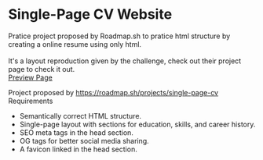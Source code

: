 <h1>Single-Page CV Website</h1>

Pratice project proposed by Roadmap.sh to pratice html structure by creating a online resume using only html.<br><br>
It's a layout reproduction given by the challenge, check out their project page to check it out.<br>
<a href="https://alexgmblt.github.io/Single_Page_CV_OnlyHtml/">Preview Page</a>

Project proposed by https://roadmap.sh/projects/single-page-cv
Requirements
<ul>
   <li>Semantically correct HTML structure.</li>
    <li>Single-page layout with sections for education, skills, and career history.</li>
    <li>SEO meta tags in the head section.</li>
   <li>OG tags for better social media sharing.</li>
    <li>A favicon linked in the head section.</li>
    </ul>
